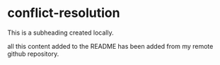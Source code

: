 # conflict-resolution

This is a subheading created locally.

all this content added to the README has been added from my remote github repository.
